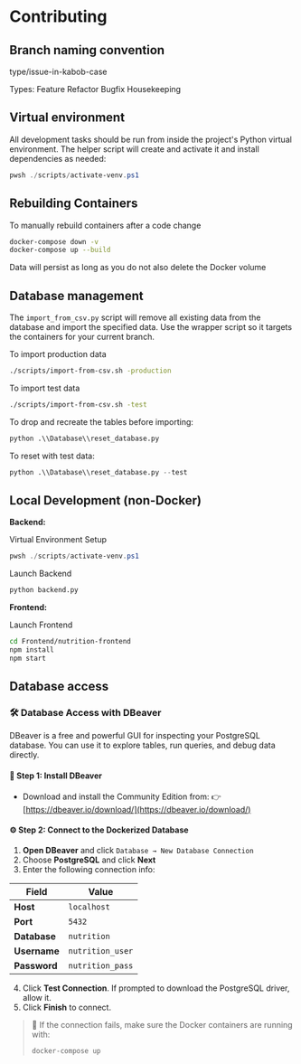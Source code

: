 # Contributing

## Branch naming convention
type/issue-in-kabob-case

Types:
  Feature
  Refactor
  Bugfix
  Housekeeping

## Virtual environment

All development tasks should be run from inside the project's Python virtual environment. The helper script will create and activate it and install dependencies as needed:

```powershell
pwsh ./scripts/activate-venv.ps1
```

## Rebuilding Containers

To manually rebuild containers after a code change

```bash
docker-compose down -v
docker-compose up --build
```

Data will persist as long as you do not also delete the Docker volume

## Database management

The `import_from_csv.py` script will remove all existing data from the database
and import the specified data. Use the wrapper script so it targets the
containers for your current branch.

To import production data

```bash
./scripts/import-from-csv.sh -production
```

To import test data

```bash
./scripts/import-from-csv.sh -test
```

To drop and recreate the tables before importing:

```python
python .\\Database\\reset_database.py
```

To reset with test data:

```python
python .\\Database\\reset_database.py --test
```

## Local Development (non-Docker)

**Backend:**

Virtual Environment Setup
```powershell
pwsh ./scripts/activate-venv.ps1
```

Launch Backend
```bash
python backend.py
```

**Frontend:**

Launch Frontend
```bash
cd Frontend/nutrition-frontend
npm install
npm start
```

## Database access

### 🛠️ Database Access with DBeaver

DBeaver is a free and powerful GUI for inspecting your PostgreSQL database. You can use it to explore tables, run queries, and debug data directly.

#### 🔽 Step 1: Install DBeaver

* Download and install the Community Edition from:
  👉 [https://dbeaver.io/download/](https://dbeaver.io/download/)

#### ⚙️ Step 2: Connect to the Dockerized Database

1. **Open DBeaver** and click `Database → New Database Connection`
2. Choose **PostgreSQL** and click **Next**
3. Enter the following connection info:

| Field        | Value            |
| ------------ | ---------------- |
| **Host**     | `localhost`      |
| **Port**     | `5432`           |
| **Database** | `nutrition`      |
| **Username** | `nutrition_user` |
| **Password** | `nutrition_pass` |

4. Click **Test Connection**.
   If prompted to download the PostgreSQL driver, allow it.
5. Click **Finish** to connect.

> 📝 If the connection fails, make sure the Docker containers are running with:
>
> ```bash
> docker-compose up
> ```

